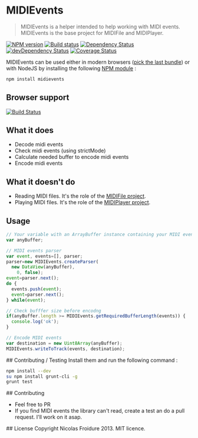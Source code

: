 # MIDIEvents
> MIDIEvents is a helper intended to help working with MIDI events. MIDIEvents is
 the base project for MIDIFile and MIDIPlayer.

[![NPM version](https://badge.fury.io/js/midievents.png)](https://npmjs.org/package/midievents) [![Build status](https://secure.travis-ci.org/nfroidure/MIDIEvents.png)](https://travis-ci.org/nfroidure/MIDIEvents) [![Dependency Status](https://david-dm.org/nfroidure/midievents.png)](https://david-dm.org/nfroidure/midievents) [![devDependency Status](https://david-dm.org/nfroidure/midievents/dev-status.png)](https://david-dm.org/nfroidure/midievents#info=devDependencies) [![Coverage Status](https://coveralls.io/repos/nfroidure/MIDIEvents/badge.png?branch=master)](https://coveralls.io/r/MIDIEvents/mdvars?branch=master)

MIDIEvents can be used either in modern browsers
 ([pick the last bundle](https://github.com/nfroidure/MIDIEvents/blob/master/dist/MIDIEvents.js))
 or with NodeJS by installing the following
 [NPM module](https://npmjs.org/package/midievents) :
```bash
npm install midievents
```

## Browser support
[![Build Status](https://ci.testling.com/nfroidure/MIDIEvents.png)](https://ci.testling.com/nfroidure/MIDIEvents)

## What it does
* Decode midi events
* Check midi events (using strictMode)
*	Calculate needed buffer to encode midi events
*	Encode midi events

## What it doesn't do
*	Reading MIDI files. It's the role of the
 [MIDIFile project](https://github.com/nfroidure/MIDIFile).
* Playing MIDI files. It's the role of the
 [MIDIPlayer project](https://github.com/nfroidure/MIDIPlayer).

## Usage
```js
// Your variable with an ArrayBuffer instance containing your MIDI events
var anyBuffer;

// MIDI events parser
var event, events=[], parser;
parser=new MIDIEvents.createParser(
  new DataView(anyBuffer),
    0, false);
event=parser.next();
do {
  events.push(event);
  event=parser.next();
} while(event);

// Check bufffer size before encodng
if(anyBuffer.length >= MIDIEvents.getRequiredBufferLength(events)) {
  console.log('ok');
}

// Encode MIDI events
var destination = new Uint8Array(anyBuffer);
MIDIEvents.writeToTrack(events, destination);

```

## Contributing / Testing
Install them and run the following command :

```bash
npm install --dev
su npm install grunt-cli -g
grunt test
```

## Contributing
* Feel free to PR
* If you find MIDI events the library can't read, create a test an do a pull
 request. I'll work on it asap.

## License
Copyright Nicolas Froidure 2013. MIT licence.
